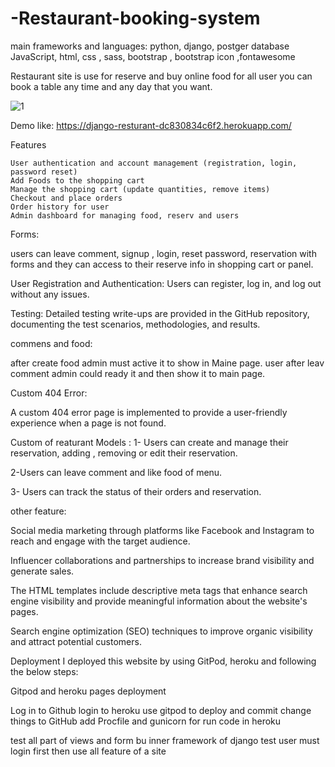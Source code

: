 # -Restaurant-booking-system

main frameworks and languages: 
python, 
django,
postger database 
JavaScript, 
html,
css ,
sass, 
bootstrap , 
bootstrap icon
,fontawesome


Restaurant site is use for reserve and buy online food for all user you can book a table any time and any day that you want.

![1](https://github.com/zahramousavi930/-Restaurant-booking-system/assets/102755356/59e81f82-622a-4ebc-847a-39b23b07dcfb)


Demo like:  https://django-resturant-dc830834c6f2.herokuapp.com/

Features

    User authentication and account management (registration, login, password reset)
    Add Foods to the shopping cart
    Manage the shopping cart (update quantities, remove items)
    Checkout and place orders
    Order history for user
    Admin dashboard for managing food, reserv and users



Forms:

users can leave comment, signup , login, reset password, reservation with forms and they can access to their reserve info in shopping cart or panel.

User Registration and Authentication: Users can register, log in, and log out without any issues.


Testing: Detailed testing write-ups are provided in the GitHub repository, documenting the test scenarios, methodologies, and results.


commens and food:

after create food admin must active it to show in Maine page.
user after leav comment admin could ready it and then show it to main page.



Custom 404 Error:

A custom 404 error page is implemented to provide a user-friendly experience when a page is not found.



Custom of reaturant Models :
1- Users can create and manage their reservation, adding , removing or edit their reservation.

2-Users can leave comment and like food of menu.

3- Users can track the status of their orders and reservation.



other feature:

Social media marketing through platforms like Facebook and Instagram to reach and engage with the target audience.

Influencer collaborations and partnerships to increase brand visibility and generate sales.

The HTML templates include descriptive meta tags that enhance search engine visibility and provide meaningful information about the website's pages.

Search engine optimization (SEO) techniques to improve organic visibility and attract potential customers.



Deployment
I deployed this website by using GitPod, heroku and following the below steps:

Gitpod and heroku pages deployment

Log in to Github 
login  to heroku
use gitpod to deploy and commit change things to GitHub
add Procfile  and gunicorn for run code in heroku





test all part of views and form bu inner framework of django test
user must login first then use all feature of a site

